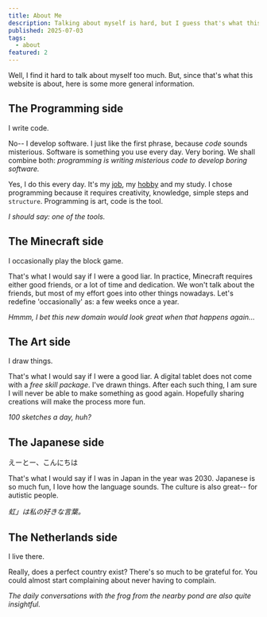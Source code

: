 ```yaml
---
title: About Me
description: Talking about myself is hard, but I guess that's what this website is for...
published: 2025-07-03
tags:
  - about
featured: 2
---
```


Well, I find it hard to talk about myself too much.
But, since that's what this website is about,
here is some more general information.

## The Programming side

I write code.

No-- I develop software.
I just like the first phrase, because *code* sounds misterious.
Software is something you use every day. Very boring.
We shall combine both: *programming is writing misterious code to develop boring software.*

Yes, I do this every day. It's my [job](/img/job_application.jpg), my [hobby](https://github.com/thegatesdev) and my study.
I chose programming because it requires creativity, knowledge, simple steps and `structure`.
Programming is art, code is the tool.

*I should say: one of the tools.*

## The Minecraft side

I occasionally play the block game.

That's what I would say if I were a good liar.
In practice, Minecraft requires either good friends, or a lot of time and dedication.
We won't talk about the friends, but most of my effort goes into other things nowadays.
Let's redefine 'occasionally' as: a few weeks once a year.

*Hmmm, I bet this new domain would look great when that happens again...*

## The Art side

I draw things.

That's what I would say if I were a good liar.
A digital tablet does not come with a *free skill package*.
I've drawn things. After each such thing, I am sure I will never be able to make something as good again.
Hopefully sharing creations will make the process more fun.

*100 sketches a day, huh?*

## The Japanese side

えーとー、こんにちは

That's what I would say if I was in Japan in the year was 2030.
Japanese is so much fun, I love how the language sounds.
The culture is also great-- for autistic people.

*虹」は私の好きな言葉。*

## The Netherlands side

I live there.

Really, does a perfect country exist?
There's so much to be grateful for.
You could almost start complaining about never having to complain.

*The daily conversations with the frog from the nearby pond are also quite insightful.*
